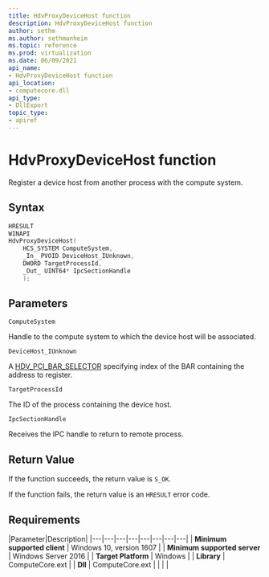 ```yaml
---
title: HdvProxyDeviceHost function
description: HdvProxyDeviceHost function
author: sethm
ms.author: sethmanheim
ms.topic: reference
ms.prod: virtualization
ms.date: 06/09/2021
api_name:
- HdvProxyDeviceHost function
api_location:
- computecore.dll
api_type:
- DllExport
topic_type: 
- apiref
---
```


# HdvProxyDeviceHost function

Register a device host from another process with the compute system.


## Syntax

```C++
HRESULT
WINAPI
HdvProxyDeviceHost(
    HCS_SYSTEM ComputeSystem,
    _In_ PVOID DeviceHost_IUnknown,
    DWORD TargetProcessId,
    _Out_ UINT64* IpcSectionHandle
    );
```

## Parameters

`ComputeSystem`

Handle to the compute system to which the device host will be associated.

`DeviceHost_IUnknown`

A [HDV_PCI_BAR_SELECTOR](HdvPciBarSelector.md) specifying index of the BAR containing the address to register.

`TargetProcessId`

The ID of the process containing the device host.

`IpcSectionHandle`

Receives the IPC handle to return to remote process.


## Return Value

If the function succeeds, the return value is `S_OK`.

If the function fails, the return value is an  `HRESULT` error code.

## Requirements

|Parameter|Description|
|---|---|---|---|---|---|---|---|
| **Minimum supported client** | Windows 10, version 1607 |
| **Minimum supported server** | Windows Server 2016 |
| **Target Platform** | Windows |
| **Library** | ComputeCore.ext |
| **Dll** | ComputeCore.ext |
|    |    |